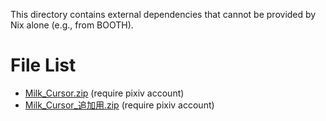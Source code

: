 This directory contains external dependencies that cannot be provided by Nix alone (e.g., from BOOTH).

# File List

- [Milk\_Cursor.zip](https://466.booth.pm/items/4046750) (require pixiv account)
- [Milk\_Cursor\_追加用.zip](https://466.booth.pm/items/4046750) (require pixiv account)
